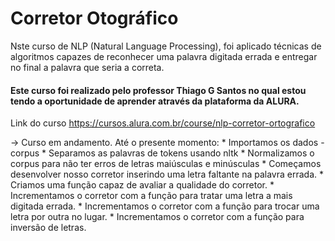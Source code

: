 # Corretor Otográfico

Nste curso de NLP (Natural Language Processing), foi aplicado técnicas de algoritmos capazes de reconhecer uma palavra digitada errada e entregar no final a palavra que seria a correta.

#### Este curso foi realizado pelo professor Thiago G Santos no qual estou tendo a oportunidade de aprender através da plataforma da ALURA.

Link do curso https://cursos.alura.com.br/course/nlp-corretor-ortografico

 -> Curso em andamento.
 Até o presente momento:
     * Importamos os dados - corpus
     * Separamos as palavras de tokens usando nltk
     * Normalizamos o corpus para não ter erros de letras maiúsculas e minúsculas
     * Começamos desenvolver nosso corretor inserindo uma letra faltante na palavra errada.
     * Criamos uma função capaz de avaliar a qualidade do corretor.
     * Incrementamos o corretor com a função para tratar uma letra a mais digitada errada.
     * Incrementamos o corretor com a função para trocar uma letra por outra no lugar.
     * Incrementamos o corretor com a função para inversão de letras.